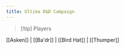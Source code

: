 ```yaml
---
title: Ultima D&D Campaign
---
```


> [!tip] Players
 
 [[Asken]]  |  [[Ba'dr]]  |  [[Bird Hat]]  |  [[Thumper]]









